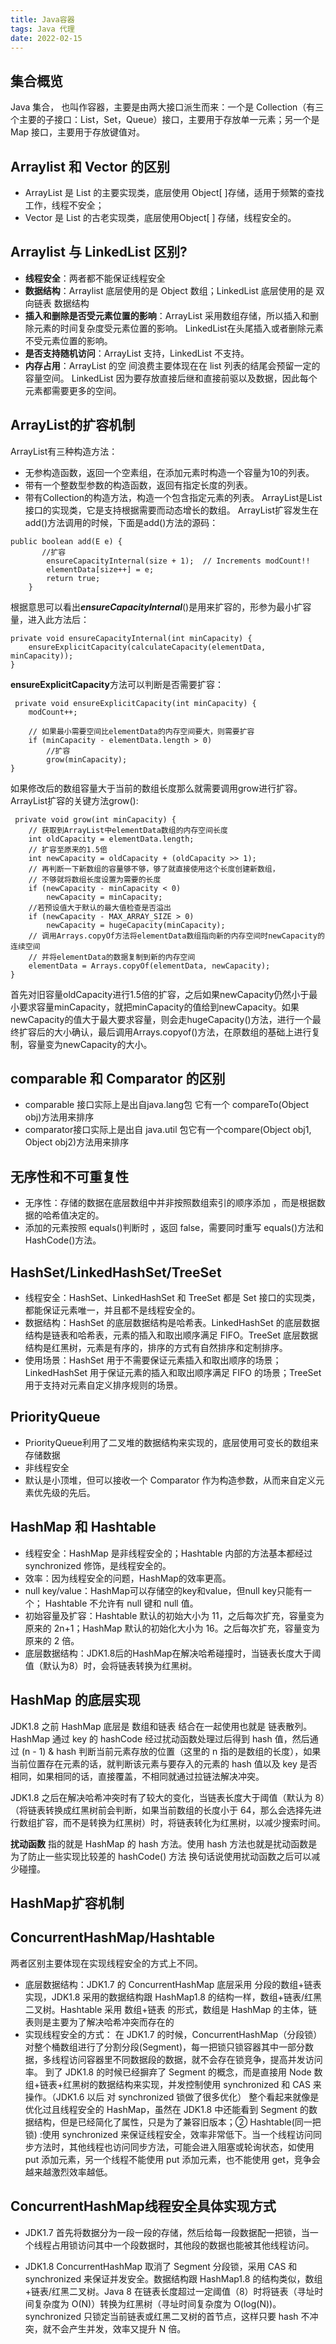 ```yaml
---
title: Java容器
tags: Java 代理
date: 2022-02-15
---
```


## 集合概览
Java 集合， 也叫作容器，主要是由两大接口派生而来：一个是 Collection（有三个主要的子接口：List，Set，Queue）接口，主要用于存放单一元素；另一个是 Map 接口，主要用于存放键值对。

## Arraylist 和 Vector 的区别
* ArrayList 是 List 的主要实现类，底层使用 Object[ ]存储，适用于频繁的查找工作，线程不安全；
* Vector 是 List 的古老实现类，底层使用Object[ ] 存储，线程安全的。

## Arraylist 与 LinkedList 区别?
* **线程安全**：两者都不能保证线程安全
* **数据结构**：Arraylist 底层使用的是 Object 数组；LinkedList 底层使用的是 双向链表 数据结构
* **插入和删除是否受元素位置的影响**：ArrayList 采用数组存储，所以插入和删除元素的时间复杂度受元素位置的影响。 LinkedList在头尾插入或者删除元素不受元素位置的影响。
* **是否支持随机访问**：ArrayList 支持，LinkedList 不支持。
* **内存占用**：ArrayList 的空 间浪费主要体现在在 list 列表的结尾会预留一定的容量空间。 LinkedList 因为要存放直接后继和直接前驱以及数据，因此每个元素都需要更多的空间。

## ArrayList的扩容机制
ArrayList有三种构造方法：
* 无参构造函数，返回一个空素组，在添加元素时构造一个容量为10的列表。
* 带有一个整数型参数的构造函数，返回有指定长度的列表。
* 带有Collection的构造方法，构造一个包含指定元素的列表。
ArrayList是List接口的实现类，它是支持根据需要而动态增长的数组。
ArrayList扩容发生在add()方法调用的时候，下面是add()方法的源码：
```
public boolean add(E e) {
       //扩容
        ensureCapacityInternal(size + 1);  // Increments modCount!!
        elementData[size++] = e;
        return true;
    }
```
根据意思可以看出***ensureCapacityInternal***()是用来扩容的，形参为最小扩容量，进入此方法后：
```
private void ensureCapacityInternal(int minCapacity) {
    ensureExplicitCapacity(calculateCapacity(elementData, minCapacity));
}
```
**ensureExplicitCapacity**方法可以判断是否需要扩容：
```
 private void ensureExplicitCapacity(int minCapacity) {
    modCount++;

    // 如果最小需要空间比elementData的内存空间要大，则需要扩容
    if (minCapacity - elementData.length > 0)
        //扩容
        grow(minCapacity);
}
```
如果修改后的数组容量大于当前的数组长度那么就需要调用grow进行扩容。ArrayList扩容的关键方法grow():
```
 private void grow(int minCapacity) {
    // 获取到ArrayList中elementData数组的内存空间长度
    int oldCapacity = elementData.length;
    // 扩容至原来的1.5倍
    int newCapacity = oldCapacity + (oldCapacity >> 1);
    // 再判断一下新数组的容量够不够，够了就直接使用这个长度创建新数组，
    // 不够就将数组长度设置为需要的长度
    if (newCapacity - minCapacity < 0)
        newCapacity = minCapacity;
    //若预设值大于默认的最大值检查是否溢出
    if (newCapacity - MAX_ARRAY_SIZE > 0)
        newCapacity = hugeCapacity(minCapacity);
    // 调用Arrays.copyOf方法将elementData数组指向新的内存空间时newCapacity的连续空间
    // 并将elementData的数据复制到新的内存空间
    elementData = Arrays.copyOf(elementData, newCapacity);
}
```
首先对旧容量oldCapacity进行1.5倍的扩容，之后如果newCapacity仍然小于最小要求容量minCapacity，就把minCapacity的值给到newCapacity。如果newCapacity的值大于最大要求容量，则会走hugeCapacity()方法，进行一个最终扩容后的大小确认，最后调用Arrays.copyof()方法，在原数组的基础上进行复制，容量变为newCapacity的大小。


## comparable 和 Comparator 的区别
* comparable 接口实际上是出自java.lang包 它有一个 compareTo(Object obj)方法用来排序 
* comparator接口实际上是出自 java.util 包它有一个compare(Object obj1, Object obj2)方法用来排序

## 无序性和不可重复性
* 无序性：存储的数据在底层数组中并非按照数组索引的顺序添加 ，而是根据数据的哈希值决定的。
* 添加的元素按照 equals()判断时 ，返回 false，需要同时重写 equals()方法和 HashCode()方法。

## HashSet/LinkedHashSet/TreeSet
 * 线程安全：HashSet、LinkedHashSet 和 TreeSet 都是 Set 接口的实现类，都能保证元素唯一，并且都不是线程安全的。
 * 数据结构：HashSet 的底层数据结构是哈希表。LinkedHashSet 的底层数据结构是链表和哈希表，元素的插入和取出顺序满足 FIFO。TreeSet 底层数据结构是红黑树，元素是有序的，排序的方式有自然排序和定制排序。
 * 使用场景：HashSet 用于不需要保证元素插入和取出顺序的场景；LinkedHashSet 用于保证元素的插入和取出顺序满足 FIFO 的场景；TreeSet 用于支持对元素自定义排序规则的场景。

## PriorityQueue
* PriorityQueue利用了二叉堆的数据结构来实现的，底层使用可变长的数组来存储数据
* 非线程安全
* 默认是小顶堆，但可以接收一个 Comparator 作为构造参数，从而来自定义元素优先级的先后。


## HashMap 和 Hashtable
* 线程安全：HashMap 是非线程安全的；Hashtable 内部的方法基本都经过synchronized 修饰，是线程安全的。
* 效率：因为线程安全的问题，HashMap的效率更高。
* null key/value：HashMap可以存储空的key和value，但null key只能有一个； Hashtable 不允许有 null 键和 null 值。
* 初始容量及扩容：Hashtable 默认的初始大小为 11，之后每次扩充，容量变为原来的 2n+1；HashMap 默认的初始化大小为 16。之后每次扩充，容量变为原来的 2 倍。
* 底层数据结构：JDK1.8后的HashMap在解决哈希碰撞时，当链表长度大于阈值（默认为8）时，会将链表转换为红黑树。

## HashMap 的底层实现
JDK1.8 之前 HashMap 底层是 数组和链表 结合在一起使用也就是 链表散列。HashMap 通过 key 的 hashCode 经过扰动函数处理过后得到 hash 值，然后通过 (n - 1) & hash 判断当前元素存放的位置（这里的 n 指的是数组的长度），如果当前位置存在元素的话，就判断该元素与要存入的元素的 hash 值以及 key 是否相同，如果相同的话，直接覆盖，不相同就通过拉链法解决冲突。

 JDK1.8 之后在解决哈希冲突时有了较大的变化，当链表长度大于阈值（默认为 8）（将链表转换成红黑树前会判断，如果当前数组的长度小于 64，那么会选择先进行数组扩容，而不是转换为红黑树）时，将链表转化为红黑树，以减少搜索时间。

**扰动函数** 指的就是 HashMap 的 hash 方法。使用 hash 方法也就是扰动函数是为了防止一些实现比较差的 hashCode() 方法 换句话说使用扰动函数之后可以减少碰撞。

## HashMap扩容机制


## ConcurrentHashMap/Hashtable
两者区别主要体现在实现线程安全的方式上不同。
* 底层数据结构：JDK1.7 的 ConcurrentHashMap 底层采用 分段的数组+链表 实现，JDK1.8 采用的数据结构跟 HashMap1.8 的结构一样，数组+链表/红黑二叉树。Hashtable 采用 数组+链表 的形式，数组是 HashMap 的主体，链表则是主要为了解决哈希冲突而存在的
* 实现线程安全的方式：
在 JDK1.7 的时候，ConcurrentHashMap（分段锁） 对整个桶数组进行了分割分段(Segment)，每一把锁只锁容器其中一部分数据，多线程访问容器里不同数据段的数据，就不会存在锁竞争，提高并发访问率。 到了 JDK1.8 的时候已经摒弃了 Segment 的概念，而是直接用 Node 数组+链表+红黑树的数据结构来实现，并发控制使用 synchronized 和 CAS 来操作。（JDK1.6 以后 对 synchronized 锁做了很多优化） 整个看起来就像是优化过且线程安全的 HashMap，虽然在 JDK1.8 中还能看到 Segment 的数据结构，但是已经简化了属性，只是为了兼容旧版本；② Hashtable(同一把锁) :使用 synchronized 来保证线程安全，效率非常低下。当一个线程访问同步方法时，其他线程也访问同步方法，可能会进入阻塞或轮询状态，如使用 put 添加元素，另一个线程不能使用 put 添加元素，也不能使用 get，竞争会越来越激烈效率越低。

## ConcurrentHashMap线程安全具体实现方式
* JDK1.7 首先将数据分为一段一段的存储，然后给每一段数据配一把锁，当一个线程占用锁访问其中一个段数据时，其他段的数据也能被其他线程访问。

* JDK1.8 ConcurrentHashMap 取消了 Segment 分段锁，采用 CAS 和 synchronized 来保证并发安全。数据结构跟 HashMap1.8 的结构类似，数组+链表/红黑二叉树。Java 8 在链表长度超过一定阈值（8）时将链表（寻址时间复杂度为 O(N)）转换为红黑树（寻址时间复杂度为 O(log(N))。
synchronized 只锁定当前链表或红黑二叉树的首节点，这样只要 hash 不冲突，就不会产生并发，效率又提升 N 倍。